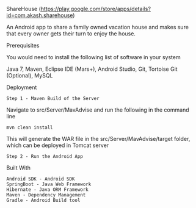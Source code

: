 ShareHouse (https://play.google.com/store/apps/details?id=com.akash.sharehouse)

An Android app to share a family owned vacation house and makes sure that every owner gets their turn to enjoy the house. 


Prerequisites

You would need to install the following list of software in your system

Java 7, Maven, Eclipse IDE (Mars+), Android Studio, Git, Tortoise Git (Optional), MySQL


Deployment

    Step 1 - Maven Build of the Server

Navigate to src/Server/MavAdvise and run the following in the command line

	mvn clean install

This will generate the WAR file in the src/Server/MavAdvise/target folder, which can be deployed in Tomcat server

    Step 2 - Run the Android App

Built With

    Android SDK - Android SDK
    SpringBoot - Java Web Framework
    Hibernate - Java ORM Framework
    Maven - Dependency Management
    Gradle - Android Build tool

